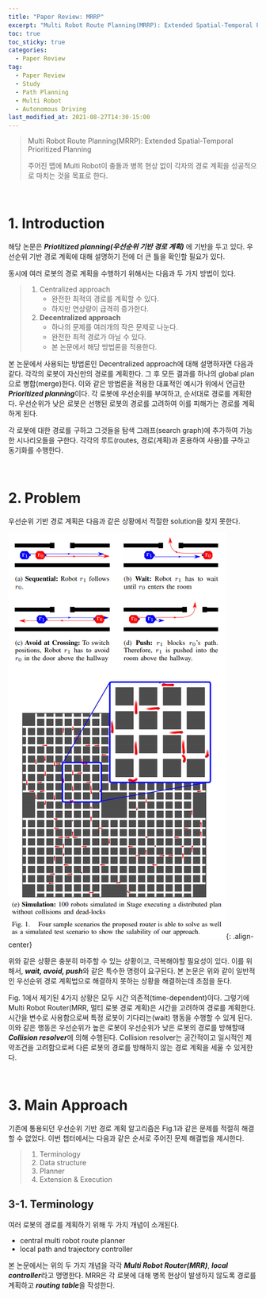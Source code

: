 ```yaml
---
title: "Paper Review: MRRP"
excerpt: "Multi Robot Route Planning(MRRP): Extended Spatial-Temporal Prioritized Planning"
toc: true
toc_sticky: true
categories:
  - Paper Review
tag:
  - Paper Review
  - Study
  - Path Planning
  - Multi Robot
  - Autonomous Driving
last_modified_at: 2021-08-27T14:30-15:00
---
```


> Multi Robot Route Planning(MRRP): Extended Spatial-Temporal Prioritized Planning
> 
> 주어진 맵에 Multi Robot이 충돌과 병목 현상 없이 각자의 경로 계획을 성공적으로 마치는 것을 목표로 한다.
>

<br>

# 1. Introduction
해당 논문은 ***Priotitized planning(우선순위 기반 경로 계획)*** 에 기반을 두고 있다. 우선순위 기반 경로 계획에 대해 설명하기 전에 더 큰 틀을 확인할 필요가 있다.

동시에 여러 로봇의 경로 계획을 수행하기 위해서는 다음과 두 가지 방법이 있다.
> 1. Centralized approach
>     - 완전한 최적의 경로를 계획할 수 있다.
>     - 하지만 연상량이 급격히 증가한다.
> 2. **Decentralized approach**
>     - 하나의 문제를 여러개의 작은 문제로 나눈다.
>     - 완전한 최적 경로가 아닐 수 있다.
>     - 본 논문에서 해당 방법론을 적용한다.

본 논문에서 사용되는 방법론인 Decentralized approach에 대해 설명하자면 다음과 같다. 각각의 로봇이 자신만의 경로를 계획한다. 그 후 모든 결과를 하나의 global plan으로 병합(merge)한다. 이와 같은 방법론을 적용한 대표적인 예시가 위에서 언급한 ***Prioritized planning***이다. 각 로봇에 우선순위를 부여하고, 순서대로 경로를 계획한다. 우선순위가 낮은 로봇은 선행된 로봇의 경로를 고려하여 이를 피해가는 경로를 계획하게 된다.

각 로봇에 대한 경로를 구하고 그것들을 탐색 그래프(search graph)에 추가하여 가능한 시나리오들을 구한다. 각각의 루트(routes, 경로(계획)과 혼용하여 사용)를 구하고 동기화를 수행한다.

<br>

# 2. Problem
우선순위 기반 경로 계획은 다음과 같은 상황에서 적절한 solution을 찾지 못한다.

![Paper-Review-MRRP1](/assets/images/Paper-Review-MRRP/Paper-Review-MRRP1.png){: .align-center}

위와 같은 상황은 충분히 마주할 수 있는 상황이고, 극복해야할 필요성이 있다. 이를 위해서, ***wait, avoid, push***와 같은 특수한 명령이 요구된다. 본 논문은 위와 같이 일반적인 우선순위 경로 계획법으로 해결하지 못하는 상황을 해결하는데 초점을 둔다.

Fig. 1에서 제기된 4가지 상황은 모두 시간 의존적(time-dependent)이다. 그렇기에 Multi Robot Router(MRR, 멀티 로봇 경로 계획)은 시간을 고려하여 경로를 계획한다. 시간을 변수로 사용함으로써 특정 로봇이 기다리는(wait) 행동을 수행할 수 있게 된다. 이와 같은 행동은 우선순위가 높은 로봇이 우선순위가 낮은 로봇의 경로를 방해할때 ***Collision resolver***에 의해 수행된다. Collision resolver는 공간적이고 일시적인 제약조건을 고려함으로써 다른 로봇의 경로를 방해하지 않는 경로 계획을 세울 수 있게한다.

<br>

# 3. Main Approach
기존에 통용되던 우선순위 기반 경로 계획 알고리즘은 Fig.1과 같은 문제를 적절히 해결할 수 없었다. 이번 챕터에서는 다음과 같은 순서로 주어진 문제 해결법을 제시한다.
> 1. Terminology
> 2. Data structure
> 3. Planner
> 4. Extension & Execution

## 3-1. Terminology
여러 로봇의 경로를 계획하기 위해 두 가지 개념이 소개된다.
- central multi robot route planner
- local path and trajectory controller

본 논문에서는 위의 두 가지 개념을 각각 ***Multi Robot Router(MRR)***, ***local controller***라고 명명한다. MRR은 각 로봇에 대해 병목 현상이 발생하지 않도록 경로를 계획하고 ***routing table***을 작성한다.